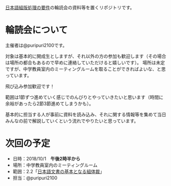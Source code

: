 [日本語組版処理の要件](https://www.w3.org/TR/jlreq/ja/)の輪読会の資料等を置くリポジトリです。

# 輪読会について
主催者は@puripuri2100です。

対象は基本的に開成生としますが、それ以外の方の参加も歓迎します（その場合は場所の都合もあるので早めに連絡していただけると嬉しいです）。
場所は未定ですが、中学教員室内のミーティングルームを取ることができればよいな、と思っています。

飛び込み参加歓迎です！

範囲は1節ずつ進めていく感じでのんびりとやっていきたいと思います（時間に余裕があったら2節3節進めてしまうかも）。

基本的に担当する人が事前に資料を読み込み、それに関する情報等を集めて当日みんなの前で解説していくという流れでやりたいと思っています。

# 次回の予定

- 日時：2018/10/1　**午後2時半から**
- 場所：中学教員室内のミーティングルーム
- 範囲：2.2「[日本語文書の基本となる組体裁](https://www.w3.org/TR/jlreq/ja/#page_formats_for_japanese_documents)」
- 担当：@puripuri2100